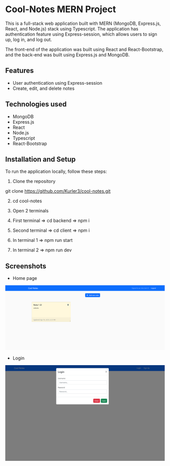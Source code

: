 # Cool-Notes MERN Project

This is a full-stack web application built with MERN (MongoDB, Express.js, React, and Node.js) stack using Typescript. The application has authentication feature using Express-session, which allows users to sign up, log in, and log out.

The front-end of the application was built using React and React-Bootstrap, and the back-end was built using Express.js and MongoDB.

## Features

* User authentication using Express-session
* Create, edit, and delete notes

## Technologies used

* MongoDB
* Express.js
* React
* Node.js
* Typescript
* React-Bootstrap

## Installation and Setup

To run the application locally, follow these steps:

1. Clone the repository

git clone <https://github.com/Kurler3/cool-notes.git>

2. cd cool-notes

3. Open 2 terminals

4. First terminal => cd backend => npm i

5. Second terminal => cd client => npm i

6. In terminal 1 => npm run start

7. In terminal 2 => npm run dev

## Screenshots

* Home page

![](./screenshots/home.png)


* Login

![](./screenshots/login.png)